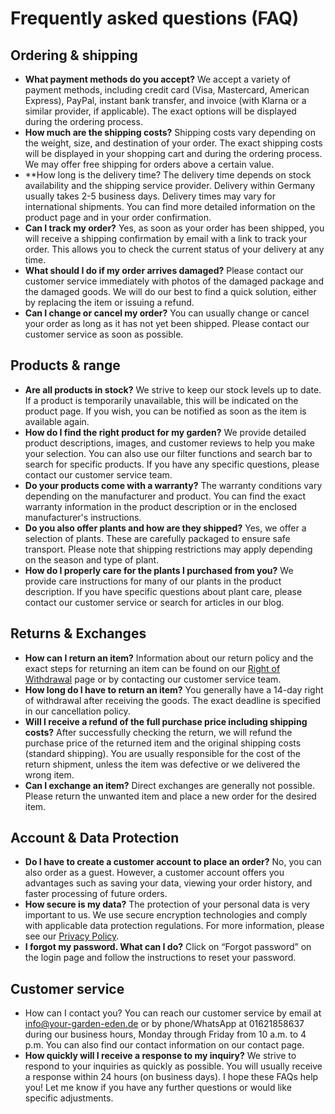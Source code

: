 # Frequently asked questions (FAQ)
## Ordering & shipping
*  **What payment methods do you accept?**
We accept a variety of payment methods, including credit card (Visa, Mastercard, American Express), PayPal, instant bank transfer, and invoice (with Klarna or a similar provider, if applicable). The exact options will be displayed during the ordering process.
*  **How much are the shipping costs?**
    Shipping costs vary depending on the weight, size, and destination of your order. The exact shipping costs will be displayed in your shopping cart and during the ordering process. We may offer free shipping for orders above a certain value.
*  **How long is the delivery time?
The delivery time depends on stock availability and the shipping service provider. Delivery within Germany usually takes 2-5 business days. Delivery times may vary for international shipments. You can find more detailed information on the product page and in your order confirmation.
*  **Can I track my order?**
Yes, as soon as your order has been shipped, you will receive a shipping confirmation by email with a link to track your order. This allows you to check the current status of your delivery at any time.
*  **What should I do if my order arrives damaged?**
Please contact our customer service immediately with photos of the damaged package and the damaged goods. We will do our best to find a quick solution, either by replacing the item or issuing a refund.
*  **Can I change or cancel my order?**
    You can usually change or cancel your order as long as it has not yet been shipped. Please contact our customer service as soon as possible.
## Products & range
*  **Are all products in stock?**
We strive to keep our stock levels up to date. If a product is temporarily unavailable, this will be indicated on the product page. If you wish, you can be notified as soon as the item is available again.
*  **How do I find the right product for my garden?**
We provide detailed product descriptions, images, and customer reviews to help you make your selection. You can also use our filter functions and search bar to search for specific products. If you have any specific questions, please contact our customer service team.
*  **Do your products come with a warranty?**
The warranty conditions vary depending on the manufacturer and product. You can find the exact warranty information in the product description or in the enclosed manufacturer's instructions.
*  **Do you also offer plants and how are they shipped?**
Yes, we offer a selection of plants. These are carefully packaged to ensure safe transport. Please note that shipping restrictions may apply depending on the season and type of plant.
*  **How do I properly care for the plants I purchased from you?**
We provide care instructions for many of our plants in the product description. If you have specific questions about plant care, please contact our customer service or search for articles in our blog.
## Returns & Exchanges
*  **How can I return an item?**
Information about our return policy and the exact steps for returning an item can be found on our [Right of Withdrawal](/widerrufsrecht) page or by contacting our customer service team.
*  **How long do I have to return an item?**
    You generally have a 14-day right of withdrawal after receiving the goods. The exact deadline is specified in our cancellation policy.
*  **Will I receive a refund of the full purchase price including shipping costs?**
After successfully checking the return, we will refund the purchase price of the returned item and the original shipping costs (standard shipping). You are usually responsible for the cost of the return shipment, unless the item was defective or we delivered the wrong item.
*  **Can I exchange an item?**
Direct exchanges are generally not possible. Please return the unwanted item and place a new order for the desired item.
## Account & Data Protection
*  **Do I have to create a customer account to place an order?**
No, you can also order as a guest. However, a customer account offers you advantages such as saving your data, viewing your order history, and faster processing of future orders.
*  **How secure is my data?**
    The protection of your personal data is very important to us. We use secure encryption technologies and comply with applicable data protection regulations. For more information, please see our [Privacy Policy](/datenschutz).
*  **I forgot my password. What can I do?**
Click on “Forgot password” on the login page and follow the instructions to reset your password.
## Customer service
*  How can I contact you?
You can reach our customer service by email at info@your-garden-eden.de or by phone/WhatsApp at 01621858637 during our business hours, Monday through Friday from 10 a.m. to 4 p.m. You can also find our contact information on our contact page.
*  **How quickly will I receive a response to my inquiry?**
We strive to respond to your inquiries as quickly as possible. You will usually receive a response within 24 hours (on business days).
I hope these FAQs help you! Let me know if you have any further questions or would like specific adjustments.